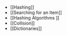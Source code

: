 - [[Hashing]]
- [[Searching for an Item]]
- [[Hashing Algorithms ]]
- [[Collision]]
- [[Dictionaries]]